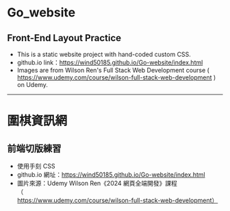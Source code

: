 # Go_website
## Front-End Layout Practice
- This is a static website project with hand-coded custom CSS.
- github.io link：https://wind50185.github.io/Go-website/index.html
- Images are from Wilson Ren's Full Stack Web Development course ( https://www.udemy.com/course/wilson-full-stack-web-development ) on Udemy.
---
# 圍棋資訊網
## 前端切版練習
- 使用手刻 CSS
- github.io 網址：https://wind50185.github.io/Go-website/index.html
- 圖片來源：Udemy Wilson Ren《2024 網頁全端開發》課程（https://www.udemy.com/course/wilson-full-stack-web-development）
